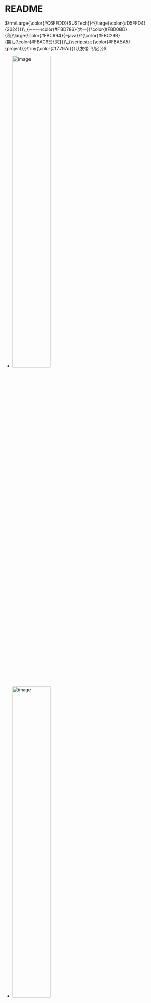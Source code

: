 # README

$\rm\Large{\color{#C6FFDD}{SUSTech}}^{\large{\color{#D5FFD4}{2024}}}\_{~~~~\color{#FBD786}{大一}}\color{#FBD08D}{秋}\large{\color{#FBC994}{~java}}^{\color{#FBC29B}{期}_{\color{#FBAC9E}{末}}}\_{\scriptsize{\color{#FBA5A5}{project}}}\tiny{\color{#f7797d}{（队友带飞版）}}$

- <img src="https://github.com/user-attachments/assets/42a77797-6dd8-4289-bea5-667eb3d48bc0" alt="image" width="50%" height="50%">

#####

- <img src="https://github.com/user-attachments/assets/05693ebb-64dc-43f3-9b2e-252e937c83f8" alt="image" width="50%" height="50%">

#####

- <img src="https://github.com/user-attachments/assets/69c41d98-af81-43b1-9154-3fc1007f2301" alt="image" width="50%" height="50%">

#####

- <img src="https://github.com/user-attachments/assets/73f73b8d-b4c7-4e8f-a527-b2685e049ec5" alt="image" width="50%" height="50%">

#####

- <img src="https://github.com/user-attachments/assets/116e2773-d7fc-4192-aed6-a3329dd187df" alt="image" width="50%" height="50%">

#####

- <img src="https://github.com/user-attachments/assets/7572b1b2-9ff2-4230-b607-ddb244e729ad" alt="image" width="50%" height="50%">

#####

- <img src="https://github.com/user-attachments/assets/3cdbf9b7-1a87-46eb-b7d6-c23cfd7fab42" alt="image" width="50%" height="50%">

#####

- <img src="https://github.com/user-attachments/assets/83917d5f-0269-4883-895d-cbbd3bb95231" alt="image" width="50%" height="50%">

#####

- <img src="https://github.com/user-attachments/assets/db74023b-92aa-4ee6-bdc2-67011ef6762d" alt="image" width="50%" height="50%">  <br>
  （还是这个星期）  <br>
  <img src="https://github.com/user-attachments/assets/5e3cc981-cacb-4a06-8443-5ada942dd343" alt="image" width="50%" height="50%">

#####

- <img src="https://github.com/user-attachments/assets/a3aad0d0-c1a0-41c8-9b37-15ce671f6df6" alt="image" width="50%" height="50%">

#####

- <img src="https://github.com/user-attachments/assets/50a94fbe-affa-41d2-ae21-39fe6c4bac10" alt="image" width="50%" height="50%">

#####

- <img src="https://github.com/user-attachments/assets/6ef62d66-068a-4c59-846d-3acc371587e8" alt="image" width="50%" height="50%">  <br>
  （还是这周）  <br>
  <img src="https://github.com/user-attachments/assets/013cc10e-6d78-4ae4-8360-2704f8dce997" alt="image" width="50%" height="50%">

#####

- <img src="https://github.com/user-attachments/assets/96388fad-1acf-4f59-9f4f-f92ee2af01fa" alt="image" width="50%" height="50%">  <br>
  （星期天之前）  <br>
  <img src="https://github.com/user-attachments/assets/0264eeaf-0e34-4372-9097-1ab0c04b832f" alt="image" width="50%" height="50%">

#####

- <img src="https://github.com/user-attachments/assets/b13ee142-62c3-4cd6-a331-17ff64861321" alt="image" width="50%" height="50%">  <br>
  （还是这节大物）  <br>
  <img src="https://github.com/user-attachments/assets/4cc1ae82-a599-455e-9c6e-5a35685d3da1" alt="image" width="50%" height="50%">

#####

- <img src="https://github.com/user-attachments/assets/be4f5177-6f22-425c-a541-6347f8179f9b" alt="image" width="50%" height="50%">  <br>
  （当天）  <br>
  <img src="https://github.com/user-attachments/assets/23453f4a-6fc1-45aa-995d-8ab6498c67cc" alt="image" width="50%" height="50%">

#####

- <img src="https://github.com/user-attachments/assets/6734e2e8-f219-49dd-a0c0-6537ef85af66" alt="image" width="50%" height="50%">  <br>
  （第二天）  <br>
  <img src="https://github.com/user-attachments/assets/925804b1-00f2-4dd7-a189-4e29b7ed5d24" alt="image" width="50%" height="50%">

#####

- <img src="https://github.com/user-attachments/assets/9f38cb9c-cfeb-4d81-aa8c-bf094305fe34" alt="image" width="50%" height="50%">

#####

- <img src="https://github.com/user-attachments/assets/7e7c9e46-969e-428c-8230-9050a710c1ee" alt="image" width="50%" height="50%">

#####

- <img src="https://github.com/user-attachments/assets/74bbe9a0-02e2-40ad-9ad9-64bb71eb9bf9" alt="image" width="50%" height="50%">

#####

- <img src="https://github.com/user-attachments/assets/adf7f352-8ef0-437f-9e99-4d7b13d55170" alt="image" width="50%" height="50%">

#####

- <img src="https://github.com/user-attachments/assets/682a69c2-7008-4c91-9900-c1d819aae5a5" alt="image" width="50%" height="50%">

#####

- ![image](https://github.com/user-attachments/assets/0e707afd-64a9-481d-b8e7-ae41d1999b40)

#####

- ![image](https://github.com/user-attachments/assets/ea02cc8e-e392-43b2-a146-ff73bf7e04a9)

#####

![image](https://github.com/user-attachments/assets/ad2152ba-e9ed-44d9-a395-15324cfcb710)


#####
这位更是卷完了<br>
<img width="131" alt="image" src="https://github.com/user-attachments/assets/55dd1930-48ed-4ba1-ad3a-26be9bcdfb20" /><br>
<img width="432" alt="image" src="https://github.com/user-attachments/assets/542c61e4-358c-42b6-a1f2-44199bda5ab4" />


#####
真正的佬<br>
<img width="149" alt="image" src="https://github.com/user-attachments/assets/d81bc59c-d7bf-4dab-bf0a-5f8ba7be2825" /><br>
<img width="163" alt="image" src="https://github.com/user-attachments/assets/a3003d46-e2e3-4116-9349-95bf9480af81" /><br>
<img width="167" alt="image" src="https://github.com/user-attachments/assets/26ce788d-cf02-4688-abbb-d906bcb996bb" /><br>
<img width="170" alt="image" src="https://github.com/user-attachments/assets/6d7ae6dd-2804-4181-97b5-3396f6624f2a" />


#####
<img width="347" alt="image" src="https://github.com/user-attachments/assets/b8a0e45d-411e-470c-8e83-ebadb42eb035" /><br>
<img width="208" alt="image" src="https://github.com/user-attachments/assets/4ebb9ec0-0d7f-4024-842c-afa85a5292e4" />

最提升体验的功能往往不会被注意到，伟大<br>

#####

<img width="476" alt="image" src="https://github.com/user-attachments/assets/8fc61b22-4588-497d-9a25-97c8ef79522f" />

#####
<img width="224" alt="image" src="https://github.com/user-attachments/assets/1171e361-0290-4a23-9635-1d90c51ec483" /><br>
<img width="139" alt="image" src="https://github.com/user-attachments/assets/6ccab5be-69c2-475c-9b06-62c2b7547c15" /><br>
<img width="180" alt="image" src="https://github.com/user-attachments/assets/c5feb46f-f8c2-48b9-9562-4ad59c14ec41" /><br>
<img width="416" alt="image" src="https://github.com/user-attachments/assets/20303120-9964-48ab-a081-ef349aa3f599" /><br>
<img width="278" alt="image" src="https://github.com/user-attachments/assets/1bb6572d-4630-47d0-b2fe-2c367ca34a78" /><br>
<img width="318" alt="image" src="https://github.com/user-attachments/assets/03db1c16-643d-4e2d-8175-9aaef9638276" /><br>
<img width="130" alt="image" src="https://github.com/user-attachments/assets/f3feb789-b7d1-4af9-ab89-84c15216b913" /><br>
<img width="242" alt="image" src="https://github.com/user-attachments/assets/78691f03-7325-4394-a886-035e2a49d801" /><br>
<img width="305" alt="image" src="https://github.com/user-attachments/assets/814ad941-0228-43d0-a111-fe84ab61f513" />


debug大师<br>
<img width="329" alt="image" src="https://github.com/user-attachments/assets/c3b4d502-0665-4791-9eb9-976e1f472ecb" />


#####
<img width="371" alt="image" src="https://github.com/user-attachments/assets/96dfa441-7982-4c52-832b-b807f6089da1" /><br>
<img width="240" alt="image" src="https://github.com/user-attachments/assets/9b0b3430-8260-4667-9884-b611f0405307" />

自律姐<br>
#####

<img width="310" alt="image" src="https://github.com/user-attachments/assets/a12055b4-a3aa-4aed-bf90-7cba45e8d0da" /><br>
<img width="182" alt="image" src="https://github.com/user-attachments/assets/e93d683f-187e-4cd4-9e6d-b06b95cf4cfb" /><br>
<img width="429" alt="image" src="https://github.com/user-attachments/assets/d91b1dd1-61c9-450a-be2b-2882fbd225ca" /><br>
<img width="263" alt="image" src="https://github.com/user-attachments/assets/74e01488-f9ae-48cb-b941-38dceb05cd25" />


（整个游戏所有肉眼可见之处都是佬手绘<br>

#####
<img width="510" alt="image" src="https://github.com/user-attachments/assets/7c9dd9f0-7da0-4e14-9a6d-bc5a9dc5e7d6" /><br>（此时已经展示过了，真正的佬还在卷）<br>

（以后再找图，佬的证明太多了我的qq装不下了（）<br>


